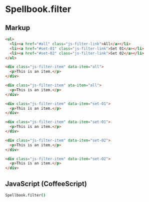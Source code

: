 Spellbook.filter
================

Markup
------

```html
<ul>
  <li><a href="#all" class="js-filter-link">All</a></li>
  <li><a href="#set-01" class="js-filter-link">Set 01</a></li>
  <li><a href="#set-02" class="js-filter-link">Set 02</a></li>
</ul>

<div class="js-filter-item" data-item="all">
  <p>This is an item.</p>
</div>

<div class="js-filter-item" ata-item="all">
  <p>This is an item.</p>
</div>

<div class="js-filter-item" data-item="set-01">
  <p>This is an item.</p>
</div>

<div class="js-filter-item" data-item="set-01">
  <p>This is an item.</p>
</div>

<div class="js-filter-item" data-item="set-02">
  <p>This is an item.</p>
</div>

<div class="js-filter-item" data-item="set-02">
  <p>This is an item.</p>
</div>
```

JavaScript (CoffeeScript)
-------------------------

```coffeescript
Spellbook.filter()
```
